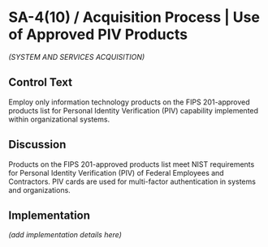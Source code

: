 # SA-4(10) / Acquisition Process | Use of Approved PIV Products

_(SYSTEM AND SERVICES ACQUISITION)_

## Control Text

Employ only information technology products on the FIPS 201-approved products list for Personal Identity Verification (PIV) capability implemented within organizational systems.

## Discussion

Products on the FIPS 201-approved products list meet NIST requirements for Personal Identity Verification (PIV) of Federal Employees and Contractors. PIV cards are used for multi-factor authentication in systems and organizations.

## Implementation

_(add implementation details here)_